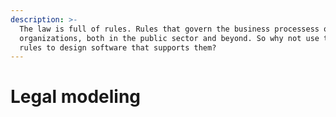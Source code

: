```yaml
---
description: >-
  The law is full of rules. Rules that govern the business processess of many
  organizations, both in the public sector and beyond. So why not use these
  rules to design software that supports them?
---
```


# Legal modeling

